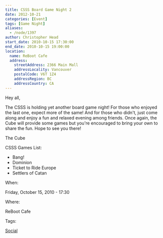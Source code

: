 ```yaml
---
title: CSSS Board Game Night 2
date: 2012-10-21
categories: [Event]
tags: [Game Night]
aliases:
  - /node/1397
author: Christopher Head
start_date: 2010-10-15 17:30:00
end_date: 2010-10-15 19:00:00
location:
  name: ReBoot Cafe
  address:
    streetAddress: 2366 Main Mall
    addressLocality: Vancouver
    postalCode: V6T 1Z4
    addressRegion: BC
    addressCountry: CA
---
```


Hey all,

The CSSS is holding yet another board game night! For those who enjoyed the last one, expect more of the same! And for those who didn't, just come along and enjoy a fun and relaxed evening among friends. Once again, the Cube will provide some games but you're encouraged to bring your own to share the fun.
Hope to see you there!

The Cube

CSSS Games List:

- Bang!
- Dominion
- Ticket to Ride Europe
- Settlers of Catan

When: 

Friday, October 15, 2010 - 17:30

Where: 

ReBoot Cafe

Tags: 

[Social](/social)
